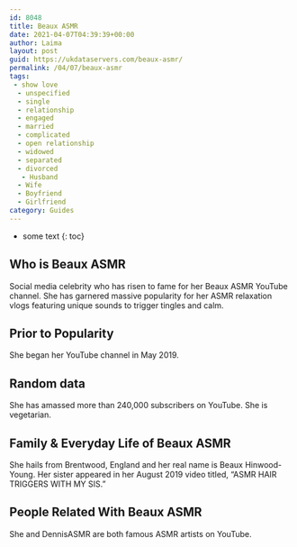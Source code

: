 ```yaml
---
id: 8048
title: Beaux ASMR
date: 2021-04-07T04:39:39+00:00
author: Laima
layout: post
guid: https://ukdataservers.com/beaux-asmr/
permalink: /04/07/beaux-asmr
tags:
 - show love
  - unspecified
  - single
  - relationship
  - engaged
  - married
  - complicated
  - open relationship
  - widowed
  - separated
  - divorced
   - Husband
  - Wife
  - Boyfriend
  - Girlfriend
category: Guides
---
```


* some text
{: toc}


## Who is Beaux ASMR
                  
                  
                  
Social media celebrity who has risen to fame for her Beaux ASMR YouTube channel. She has garnered massive popularity for her ASMR relaxation vlogs featuring unique sounds to trigger tingles and calm.
                  
              
            
              
            
                
                
                
## Prior to Popularity
                  
                  
                  
She began her YouTube channel in May 2019.
                  
              
            
              
            
                
                
                
## Random data
                  
                  
                  
She has amassed more than 240,000 subscribers on YouTube. She is vegetarian. 
                  
              
            
              
            
                
                
                
## Family & Everyday Life of Beaux ASMR
                  
                  
                  
She hails from Brentwood, England and her real name is Beaux Hinwood-Young. Her sister appeared in her August 2019 video titled, &#8220;ASMR HAIR TRIGGERS WITH MY SIS.&#8221;
                  
              
            
              
            
                
                
                
## People Related With Beaux ASMR
                  
                  
                  
She and DennisASMR are both famous ASMR artists on YouTube.
                  
              
            
              
            
                
              
            
              
              
            
            
              
            
          
          
          
